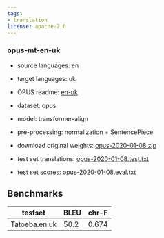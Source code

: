 ```yaml
---
tags:
- translation
license: apache-2.0
---
```


### opus-mt-en-uk

* source languages: en
* target languages: uk
*  OPUS readme: [en-uk](https://github.com/Helsinki-NLP/OPUS-MT-train/blob/master/models/en-uk/README.md)

*  dataset: opus
* model: transformer-align
* pre-processing: normalization + SentencePiece
* download original weights: [opus-2020-01-08.zip](https://object.pouta.csc.fi/OPUS-MT-models/en-uk/opus-2020-01-08.zip)
* test set translations: [opus-2020-01-08.test.txt](https://object.pouta.csc.fi/OPUS-MT-models/en-uk/opus-2020-01-08.test.txt)
* test set scores: [opus-2020-01-08.eval.txt](https://object.pouta.csc.fi/OPUS-MT-models/en-uk/opus-2020-01-08.eval.txt)

## Benchmarks

| testset               | BLEU  | chr-F |
|-----------------------|-------|-------|
| Tatoeba.en.uk 	| 50.2 	| 0.674 |

